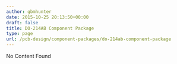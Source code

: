 ```yaml
---
author: gbmhunter
date: 2015-10-25 20:13:50+00:00
draft: false
title: DO-214AB Component Package
type: page
url: /pcb-design/component-packages/do-214ab-component-package
---
```


No Content Found
